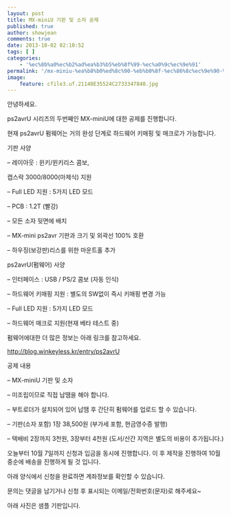 ```yaml
---
layout: post
title: MX-miniU 기판 및 소자 공제
published: true
author: showjean
comments: true
date: 2013-10-02 02:10:52
tags: [ ]
categories:
    - '%ec%8b%a0%ec%b2%ad%ea%b3%b5%eb%8f%99-%ec%a0%9c%ec%9e%91'
permalink: '/mx-miniu-%ea%b8%b0%ed%8c%90-%eb%b0%8f-%ec%86%8c%ec%9e%90-%ea%b3%b5%ec%a0%9c'
image:
    feature: cfile3.uf.21140E35524C2733347840.jpg
---
```


  안녕하세요.






  ps2avrU 시리즈의 두번째인 MX-miniU에 대한 공제를 진행합니다.






  현재 ps2avrU 펌웨어는 거의 완성 단계로 하드웨어 키매핑 및 매크로가 가능합니다.









  기판 사양



  &#8211; 레이아웃 : 윈키/윈키리스 콤보,&nbsp;



  캡스락 3000/8000(마제식) 지원



  &#8211; Full LED 지원 : 5가지 LED 모드



  &#8211; PCB : 1.2T (빨강)



  &#8211; 모든 소자 뒷면에 배치



  &#8211; MX-mini ps2avr&nbsp;기판과 크기 및 외곽선 100% 호환



  &#8211; 하우징(보강판)리스를 위한 마운트홀 추가






  ps2avrU(펌웨어) 사양&nbsp;



  &#8211; 인터페이스 : USB / PS/2 콤보 (자동 인식)



  &#8211; 하드웨어 키매핑 지원 : 별도의 SW없이 즉시 키매핑 변경 가능



  &#8211; Full LED 지원 : 5가지 LED 모드



  &#8211; 하드웨어 매크로 지원(현재 베타 테스트&nbsp;중)









  펌웨어에대한 더 많은 정보는 아래 링크를 참고하세요.



  http://blog.winkeyless.kr/entry/ps2avrU












  공제 내용



  &#8211; MX-miniU 기판 및 소자



  &#8211; 미조립이므로 직접 납땜을 해야 합니다.



  &#8211; 부트로더가 설치되어 있어 납땜 후 간단히 펌웨어를&nbsp;업로드&nbsp;할 수 있습니다.



  &#8211; 기판(소자 포함) 1장 38,500원 (부가세 포함, 현금영수증 발행)



  &#8211; 택배비 2장까지 3천원, 3장부터 4천원 (도서/산간 지역은 별도의 비용이 추가됩니다.)












  오늘부터 10월 7일까지 신청과 입금을 동시에 진행합니다. 이 후 제작을 진행하여 10월 중순에 배송을 진행하게 될 것 입니다.









  아래 양식에서&nbsp;신청을 완료하면 계좌정보를 확인할 수 있습니다.



  문의는 댓글을 남기거나 신청 후 표시되는 이메일/전화번호(문자)로 해주세요~






  아래 사진은 샘플 기판입니다.






  
    
  
  
  
  
  
  
    
  
  
  
  
  
  
     
    
    
    
    
    
    
    
    
    
    
    
    
    
    
      
    